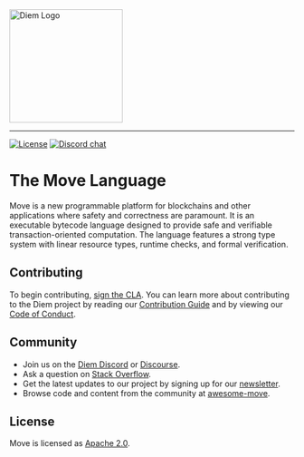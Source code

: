 <a href="https://developers.diem.com">
	<img width="200" src="./.assets/diem.png" alt="Diem Logo" />
</a>

---

[![License](https://img.shields.io/badge/license-Apache-green.svg)](LICENSE)
[![Discord chat](https://img.shields.io/discord/903339070925721652.svg?logo=discord&style=flat-square)](https://discord.gg/epNwRT2wcd)


# The Move Language

Move is a new programmable platform for blockchains and other applications where safety and correctness are paramount. It is an executable bytecode language designed to provide safe and verifiable transaction-oriented computation. The language features a strong type system with linear resource types, runtime checks, and formal verification.

## Contributing

To begin contributing, [sign the CLA](https://diem.com/en-US/cla-sign/). You can learn more about contributing to the Diem project by reading our [Contribution Guide](https://github.com/diem/diem/blob/main/CONTRIBUTING.md) and by viewing our [Code of Conduct](https://developers.diem.com/docs/policies/code-of-conduct).

## Community

* Join us on the [Diem Discord](https://discord.gg/epNwRT2wcd) or [Discourse](https://community.diem.com).
* Ask a question on [Stack Overflow](https://stackoverflow.com/questions/tagged/diem).
* Get the latest updates to our project by signing up for our [newsletter](https://developers.diem.com/newsletter_form).
* Browse code and content from the community at [awesome-move](https://github.com/MystenLabs/awesome-move).

## License

Move is licensed as [Apache 2.0](https://github.com/diem/diem/blob/main/LICENSE).
